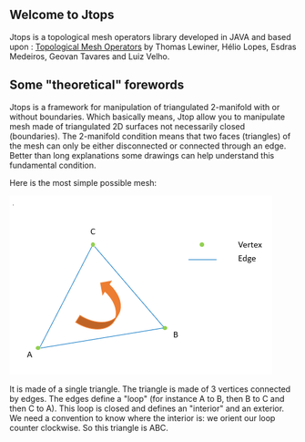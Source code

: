 ## Welcome to Jtops

Jtops is a topological mesh operators library developed in JAVA and based upon :
[Topological Mesh Operators](https://www.visgraf.impa.br/Data/RefBib/PS_PDF/cagd-tops/tops-rev2.pdf)
by Thomas Lewiner, Hélio Lopes, Esdras Medeiros, Geovan Tavares and Luiz Velho.

## Some "theoretical" forewords

Jtops is a framework for manipulation of triangulated 2-manifold with or without boundaries. Which basically means, Jtop allow you to manipulate mesh made of triangulated 2D surfaces not necessarily closed (boundaries). The 2-manifold condition means that two faces (triangles) of the mesh can only be either disconnected or connected through an edge. Better than long explanations some drawings can help understand this fundamental condition.  

Here is the most simple possible mesh:


![the most simple mesh](/doc/images/img2.png)


It is made of a single triangle. The triangle is made of 3 vertices connected by edges. The edges define a "loop" (for instance A to B, then B to C and then C to A). This loop is closed and defines an "interior" and an exterior. We need a convention to know where the interior is: we orient our loop counter clockwise. So this triangle is ABC.


